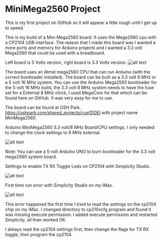# MiniMega2560 Project

This is my first project on GitHub so it will appear a little rough until I get up to speed.

This is my build of a Mini Mega2560 board. It uses the Mega2560 cpu with a CP2104 USB interface. The reason that I made this board was I wanted a more ports and memory for Arduino projects and I wanted a 3.3 volt Mega2560 that could be used with a breadboard.

Left board is 5 Volts version, right board is 3.3 Volts version.
![alt text](https://github.com/Sd4Projects/MiniMega2560/blob/master/MiniMega2560both.png "MiniMega2560 Board")

The board uses an Atmel mega2560 CPU that can run Arduino (with the correct bootloader installed).
The board can be built as a 3.3 volt 8 MHz or a 5 volt 16 MHz system.
You can use the Arduino Mega2560 bootloader for the 5 volt 16 MHz build, the 3.3 volt 8 MHz system needs to have the fuse set for a External 8 MHz clock, I used MegaCore for that which can be found here on GitHub. It was very easy for me to use.

The board can be found at OSH Park. https://oshpark.com/shared_projects/cue1DDEi with project name MiniMega2560.

Arduino MiniMega2560 3.3 volt/8 MHz Board/CPU settings. I only needed to change the clock settings to 8 MHz external.

![alt text](https://github.com/Sd4Projects/MiniMega2560/blob/master/MegaCore_Settings.png "MegaCore Settings")

Note: You can use a 5 volt Arduino UNO to burn bootloader for the 3.3 volt mega2560 system board.

Settings to enable TX RX Toggle Leds on CP2104 with Simplicity Studio.

![alt text](https://github.com/Sd4Projects/MiniMega2560/blob/master/cp2104_enable_leds.png "CP2104 LEDs")

First time run error with Simplicity Studio on my iMac.

![alt text](https://github.com/Sd4Projects/MiniMega2560/blob/master/Simplicity_ERROR2.png "Simplicity Error")

This error happened the first time I tried to read the settings on the cp2104 chip on my iMac.
I changed directory to cp210xcfg program and found it was missing execute permission. I added execute permission and restarted Simplicity, all then worked OK.

I always read the cp2104 settings first, then change the flags for TX RX toggle, then program the cp2104.

